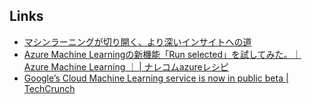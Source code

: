 ## Links
- [マシンラーニングが切り開く、より深いインサイトへの道](http://www.intel.co.jp/content/www/jp/ja/analytics/machine-learning/overview.html)
- [Azure Machine Learningの新機能「Run selected」を試してみた。｜Azure Machine Learning ｜ | ナレコムazureレシピ](http://azure-recipe.kc-cloud.jp/2016/08/azure-ml-run-selected/)
- [Google’s Cloud Machine Learning service is now in public beta | TechCrunch](https://techcrunch.com/2016/09/29/googles-cloud-machine-learning-service-is-now-in-public-beta/)

